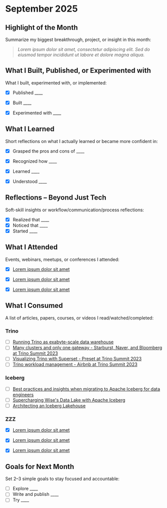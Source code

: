 # September 2025

## Highlight of the Month
Summarize my biggest breakthrough, project, or insight in this month:

> *Lorem ipsum dolor sit amet, consectetur adipiscing elit. Sed do eiusmod tempor incididunt ut labore et dolore magna aliqua.*

## What I Built, Published, or Experimented with
What I built, experimented with, or implemented:

- [x] Published ____
- [x] Built ____
- [x] Experimented with ____


## What I Learned
Short reflections on what I actually learned or became more confident in:

- [x] Grasped the pros and cons of ____
- [x] Recognized how ____
- [x] Learned ____
- [x] Understood ____


## Reflections – Beyond Just Tech
Soft-skill insights or workflow/communication/process reflections:

- [x] Realized that ____
- [x] Noticed that ____
- [x] Started ____

## What I Attended
Events, webinars, meetups, or conferences I attended:

- [x] [Lorem ipsum dolor sit amet]()
- [x] [Lorem ipsum dolor sit amet]()
- [x] [Lorem ipsum dolor sit amet]()


## What I Consumed
A list of articles, papers, courses, or videos I read/watched/completed:

### Trino

- [ ] [Running Trino as exabyte-scale data warehouse](https://www.youtube.com/watch?v=WuUS73QPuZE)
- [ ] [Many clusters and only one gateway - Starburst, Naver, and Bloomberg at Trino Summit 2023](https://www.youtube.com/watch?v=2qwBcKmQSn0)
- [ ] [Visualizing Trino with Superset - Preset at Trino Summit 2023](https://www.youtube.com/watch?v=idk0GMxs8vE)
- [ ] [Trino workload management - Airbnb at Trino Summit 2023](https://www.youtube.com/watch?v=qZejzyxT2fo)

### Iceberg

- [ ] [Best practices and insights when migrating to Apache Iceberg for data engineers](https://www.youtube.com/watch?v=dKQ2zShNlyQ)
- [ ] [Supercharging Wise's Data Lake with Apache Iceberg](https://youtu.be/_HBUvBmhAt8?si=Dwc--1m1ZfuWIUvI)
- [ ] [Architecting an Iceberg Lakehouse](https://www.youtube.com/watch?v=Qx4wWAGuW2o)

### ZZZ

- [x] [Lorem ipsum dolor sit amet]()
- [x] [Lorem ipsum dolor sit amet]()
- [x] [Lorem ipsum dolor sit amet]()


## Goals for Next Month
Set 2–3 simple goals to stay focused and accountable:

- [ ] Explore ____
- [ ] Write and publish ____
- [ ] Try ____
